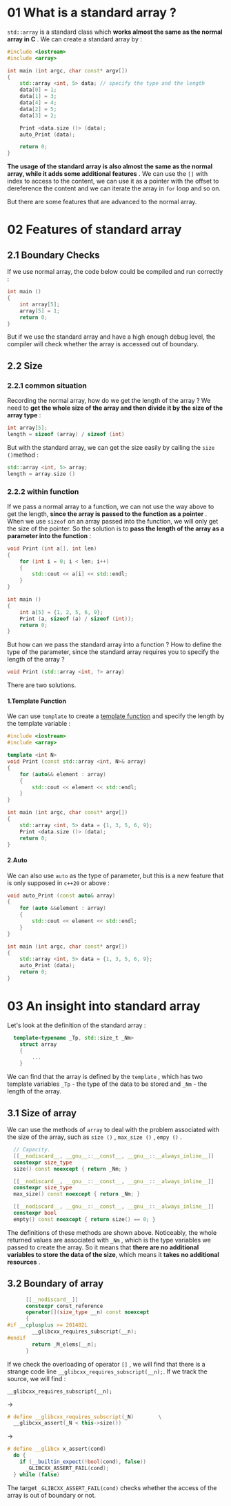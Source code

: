 # 01 What is a standard array ?

`std::array` is a standard class which **works almost the same as the normal array in C** . We can create a standard array by :

```C++
#include <iostream>
#include <array>

int main (int argc, char const* argv[])
{
    std::array <int, 5> data; // specify the type and the length
    data[0] = 1;
    data[1] = 3;
    data[4] = 4;
    data[2] = 5;
    data[3] = 2;

    Print <data.size ()> (data);
    auto_Print (data);

    return 0;
}
```

**The usage of the standard array is also almost the same as the normal array, while it adds some additional features** . We can use the `[]` with index to access to the content, we can use it as a pointer with the offset to dereference the content and we can iterate the array in `for` loop and so on.

But there are some features that are advanced to the normal array.

# 02 Features of standard array

## 2.1 Boundary Checks

If we use normal array, the code below could be compiled and run correctly :

```C++
int main ()
{
    int array[5];
    array[5] = 1;
    return 0;
}
```

But if we use the standard array and have a high enough debug level, the compiler will check whether the array is accessed out of boundary.

## 2.2 Size

### 2.2.1 common situation

Recording the normal array, how do we get the length of the array ? We need to **get the whole size of the array and then divide it by the size of the array type** :

```C++
int array[5];
length = sizeof (array) / sizeof (int)
```

But with the standard array, we can get the size easily by calling the `size ()`method :

```C++
std::array <int, 5> array;
length = array.size ()
```

### 2.2.2 within function

If we pass a normal array to a function, we can not use the way above to get the length, **since the array is passed to the function as a pointer** . When we use `sizeof` on an array passed into the function, we will only get the size of the pointer. So the solution is to **pass the length of the array as a parameter into the function** :

```C++
void Print (int a[], int len)
{
    for (int i = 0; i < len; i++)
    {
        std::cout << a[i] << std::endl;
    }
}

int main ()
{
    int a[5] = {1, 2, 5, 6, 9};
    Print (a, sizeof (a) / sizeof (int));
    return 0;
}
```

But how can we pass the standard array into a function ? How to define the type of the parameter, since the standard array requires you to specify the length of the array ?

```C++
void Print (std::array <int, ?> array)
```

There are two solutions.

#### 1.Template Function

We can use `template` to create a [template function](11.%20Template.md) and specify the length by the template variable :

```C++
#include <iostream>
#include <array>

template <int N>
void Print (const std::array <int, N>& array)
{
    for (auto&& element : array)
    {
        std::cout << element << std::endl;
    }
}

int main (int argc, char const* argv[])
{
    std::array <int, 5> data = {1, 3, 5, 6, 9};
    Print <data.size ()> (data);
    return 0;
}
```

#### 2.Auto

We can also use `auto` as the type of parameter, but this is a new feature that is only supposed in `c++20` or above :

```C++
void auto_Print (const auto& array)
{
    for (auto &&element : array)
    {
        std::cout << element << std::endl;   
    }   
}

int main (int argc, char const* argv[])
{
    std::array <int, 5> data = {1, 3, 5, 6, 9};
    auto_Print (data);
    return 0;
}
```

# 03 An insight into standard array

Let's look at the definition of the standard array :

```C++
  template<typename _Tp, std::size_t _Nm>
    struct array
    {
        ...
    }
```

We can find that the array is defined by the `template` , which has two template variables `_Tp` - the type of the data to be stored and `_Nm` - the length of the array.

## 3.1 Size of array

We can use the methods of `array` to deal with the problem associated with the size of the array, such as `size ()` , `max_size ()` , `empy ()` .

```C++
  // Capacity.
  [[__nodiscard__, __gnu__::__const__, __gnu__::__always_inline__]]
  constexpr size_type
  size() const noexcept { return _Nm; }

  [[__nodiscard__, __gnu__::__const__, __gnu__::__always_inline__]]
  constexpr size_type
  max_size() const noexcept { return _Nm; }

  [[__nodiscard__, __gnu__::__const__, __gnu__::__always_inline__]]
  constexpr bool
  empty() const noexcept { return size() == 0; }
```

The definitions of these methods are shown above. Noticeably, the whole returned values are associated with `_Nm` , which is the type variables we passed to create the array. So it means that **there are no additional variables to store the data of the size**, which means it **takes no additional resources** .

## 3.2 Boundary of array

```C++
      [[__nodiscard__]]
      constexpr const_reference
      operator[](size_type __n) const noexcept
      {
#if __cplusplus >= 201402L
        __glibcxx_requires_subscript(__n);
#endif
        return _M_elems[__n];
      }
```

If we check the overloading of operator `[]` , we will find that there is a strange code line `__glibcxx_requires_subscript(__n);`. If we track the source, we will find :

`__glibcxx_requires_subscript(__n);`

->

```C++
# define __glibcxx_requires_subscript(_N)        \
  __glibcxx_assert(_N < this->size())
```

->

```C++
# define __glibcx x_assert(cond)                                                \
  do {                                                                        \
    if (__builtin_expect(!bool(cond), false))                                \
      _GLIBCXX_ASSERT_FAIL(cond);                                        \
  } while (false)
```

The target `_GLIBCXX_ASSERT_FAIL(cond)` checks whether the access of the array is out of boundary or not.